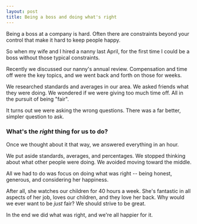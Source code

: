 ```yaml
---
layout: post
title: Being a boss and doing what's right
---
```


Being a boss at a company is hard. Often there are constraints beyond your control that make it hard to keep people happy.

So when my wife and I hired a nanny last April, for the first time I could be a boss without those typical constraints.

Recently we discussed our nanny's annual review. Compensation and time off were the key topics, and we went back and forth on those for weeks.

We researched standards and averages in our area. We asked friends what they were doing. We wondered if we were giving too much time off. All in the pursuit of being "fair".

It turns out we were asking the wrong questions. There was a far better, simpler question to ask.

### What's the _right_ thing for us to do?

Once we thought about it that way, we answered everything in an hour.

We put aside standards, averages, and percentages. We stopped thinking about what other people were doing. We avoided moving toward the middle.

All we had to do was focus on doing what was right -- being honest, generous, and considering her happiness.

After all, she watches our children for 40 hours a week. She's fantastic in all aspects of her job, loves our children, and they love her back. Why would we ever want to be _just_ fair? We should strive to be great.

In the end we did what was right, and we're all happier for it.